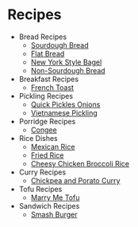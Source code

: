 # Recipes

- Bread Recipes
  - [Sourdough Bread](./bread-recipes/sourdough-bread.md)
  - [Flat Bread](./bread-recipes/flat-bread.md)
  - [New York Style Bagel](./bread-recipes/new-york-style-bagel.md)
  - [Non-Sourdough Bread](./bread-recipes/non-sourdough-bread.md)
- Breakfast Recipes
  - [French Toast](./breakfast-recipes/french-toast.md)
- Pickling Recipes
  - [Quick Pickles Onions](./pickling-recipes/quick-pickled-onions.md)
  - [Vietnamese Pickling](./pickling-recipes/vietnamese-pickling.md)
- Porridge Recipes
  - [Congee](./porridge-recipes/congee.md)
- Rice Dishes
  - [Mexican Rice](./rice-dishes/mexican-rice.md)
  - [Fried Rice](./rice-dishes/fried-rice.md)
  - [Cheesy Chicken Broccoli Rice](https://www.jocooks.com/recipes/one-pot-cheesy-chicken-broccoli-rice-casserole/)
- Curry Recipes
  - [Chickpea and Porato Curry](./curry-recipes/chickpea-potato-curry.md)
- Tofu Recipes
  - [Marry Me Tofu](./tofu-recipes/marry-me-tofu.mdP)
- Sandwich Recipes
  - [Smash Burger](./sandwich-recipes/smash-burger.md)
